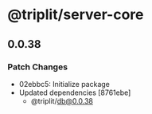 # @triplit/server-core

## 0.0.38

### Patch Changes

- 02ebbc5: Initialize package
- Updated dependencies [8761ebe]
  - @triplit/db@0.0.38
